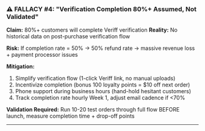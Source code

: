 ### ⚠️ **FALLACY #4: "Verification Completion 80%+ Assumed, Not Validated"**

**Claim:** 80%+ customers will complete Veriff verification
**Reality:** No historical data on post-purchase verification flow

**Risk:** If completion rate = 50% → 50% refund rate → massive revenue loss + payment processor issues

**Mitigation:**

1. Simplify verification flow (1-click Veriff link, no manual uploads)
2. Incentivize completion (bonus 100 loyalty points = $10 off next order)
3. Phone support during business hours (hand-hold hesitant customers)
4. Track completion rate hourly Week 1, adjust email cadence if <70%

**Validation Required:** Run 10-20 test orders through full flow BEFORE launch, measure completion time + drop-off points

---
